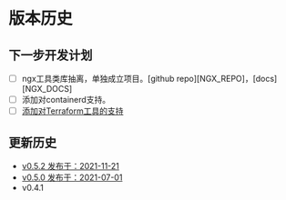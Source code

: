 # 版本历史

## 下一步开发计划

- [ ] ngx工具类库抽离，单独成立项目。[github repo][NGX_REPO]，[docs][NGX_DOCS]
- [ ] 添加对containerd支持。
- [ ] [添加对Terraform工具的支持](https://terraform.io/)

## 更新历史

- [v0.5.2 发布于：2021-11-21](./v0.5.2.md)
- [v0.5.0 发布于：2021-07-01](./v0.5.0.md)  
- v0.4.1

